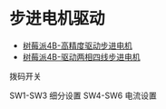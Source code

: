 # 步进电机驱动

- [树莓派4B-高精度驱动步进电机](https://www.cnblogs.com/itduan/p/17536954.html)
- [树莓派4B-驱动两相四线步进电机](https://blog.csdn.net/qq_43629743/article/details/105679527)

拨码开关

SW1-SW3 细分设置
SW4-SW6 电流设置

